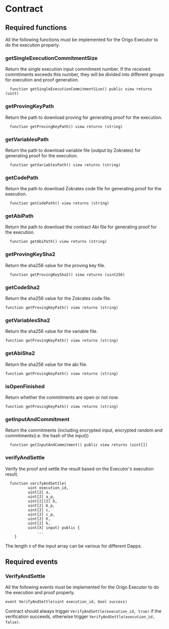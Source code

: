 # Contract

## Required functions

All the following functions must be implemented for the Origo Executor to do the execution properly.

### getSingleExecutionCommitmentSize

Return the single execution input commitment number. If the received commtiments exceeds this number, they will be divided into different groups for execution and proof generation.

```text
  function getSingleExecutionCommitmentSize() public view returns (uint)
```

### getProvingKeyPath

Return the path to download proving for generating proof for the execution.

```text
  function getProvingKeyPath() view returns (string)
```

### getVariablesPath

Return the path to download variable file (output by Zokrates) for generating proof for the execution.

```text
  function getVariablesPath() view returns (string)
```

### getCodePath

Return the path to download Zokrates code file for generating proof for the execution.

```text
  function getCodePath() view returns (string)
```

### getAbiPath

Return the path to download the contract Abi file for generating proof for the execution.

```text
  function getAbiPath() view returns (string)
```

### getProvingKeySha2

Return the sha256 value for the proving key file.

```text
  function getProvingKeySha2() view returns (uint256)
```

### getCodeSha2

Return the sha256 value for the Zokrates code file.

```text
function getProvingKeyPath() view returns (string)
```

### getVariablesSha2

Return the sha256 value for the variable file.

```text
function getProvingKeyPath() view returns (string)
```

### getAbiSha2

Return the sha256 value for the abi file.

```text
function getProvingKeyPath() view returns (string)
```

### isOpenFinished

Return whether the commitments are open or not now.

```text
function getProvingKeyPath() view returns (string)
```

### getInputAndCommitment

Return the commitments (including encrypted input, encrypted random and commitments(i.e. the hash of the input))

```text
  function getInputAndCommitment() public view returns (uint[])
```

### verifyAndSettle

Verify the proof and settle the result based on the Executor's execution result. 

```text
  function verifyAndSettle(
          uint execution_id,
          uint[2] a,
          uint[2] a_p,
          uint[2][2] b,
          uint[2] b_p,
          uint[2] c,
          uint[2] c_p,
          uint[2] h,
          uint[2] k,
          uint[X] input) public {
              ...
    }
```

The length `X` of the input array can be various for different Dapps.

## Required events

### VerifyAndSettle

All the following events must be implemented for the Origo Executor to do the execution and proof properly.

```text
event VerifyAndSettle(uint execution_id, bool success)
```

Contract should always trigger `VerifyAndSettle(execution_id, true)` if the verification succeeds, otherwise trigger  `VerifyAndSettle(execution_id, false)`.